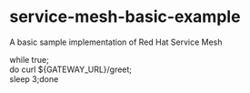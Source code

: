 # service-mesh-basic-example
A basic sample implementation of Red Hat Service Mesh


while true; \
    do curl ${GATEWAY_URL}/greet; \
sleep 3;done